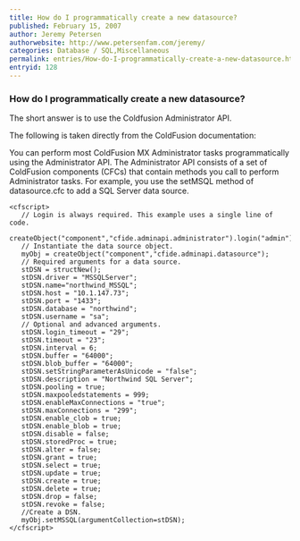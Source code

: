 ```yaml
---
title: How do I programmatically create a new datasource?
published: February 15, 2007
author: Jeremy Petersen
authorwebsite: http://www.petersenfam.com/jeremy/
categories: Database / SQL,Miscellaneous
permalink: entries/How-do-I-programmatically-create-a-new-datasource.html
entryid: 128
---
```


<h3>How do I programmatically create a new datasource?</h3>

<p>
The short answer is to use the Coldfusion Administrator API.
</p>

<p>
The following is taken directly from the ColdFusion documentation:
</p>

<p>
You can perform most ColdFusion MX Administrator tasks programmatically using the Administrator API. The Administrator API consists of a set of ColdFusion components (CFCs) that contain methods you call to perform Administrator tasks. For example, you use the setMSQL method of datasource.cfc to add a SQL Server data source. 
</p>

<pre><code class="language-markup">&lt;cfscript&gt;
   // Login is always required. This example uses a single line of code.
   createObject(&quot;component&quot;,&quot;cfide.adminapi.administrator&quot;).login(&quot;admin&quot;);
   // Instantiate the data source object.
   myObj = createObject(&quot;component&quot;,&quot;cfide.adminapi.datasource&quot;);
   // Required arguments for a data source.
   stDSN = structNew();
   stDSN.driver = &quot;MSSQLServer&quot;;
   stDSN.name=&quot;northwind_MSSQL&quot;;
   stDSN.host = &quot;10.1.147.73&quot;;
   stDSN.port = &quot;1433&quot;;
   stDSN.database = &quot;northwind&quot;;
   stDSN.username = &quot;sa&quot;;
   // Optional and advanced arguments.
   stDSN.login_timeout = &quot;29&quot;;
   stDSN.timeout = &quot;23&quot;;
   stDSN.interval = 6;
   stDSN.buffer = &quot;64000&quot;;
   stDSN.blob_buffer = &quot;64000&quot;;
   stDSN.setStringParameterAsUnicode = &quot;false&quot;;
   stDSN.description = &quot;Northwind SQL Server&quot;;
   stDSN.pooling = true;
   stDSN.maxpooledstatements = 999;
   stDSN.enableMaxConnections = &quot;true&quot;;
   stDSN.maxConnections = &quot;299&quot;;
   stDSN.enable_clob = true;
   stDSN.enable_blob = true;
   stDSN.disable = false;
   stDSN.storedProc = true;
   stDSN.alter = false;
   stDSN.grant = true;
   stDSN.select = true;
   stDSN.update = true;
   stDSN.create = true;
   stDSN.delete = true;
   stDSN.drop = false;
   stDSN.revoke = false;
   //Create a DSN.
   myObj.setMSSQL(argumentCollection=stDSN);
&lt;/cfscript&gt;
</code></pre>



